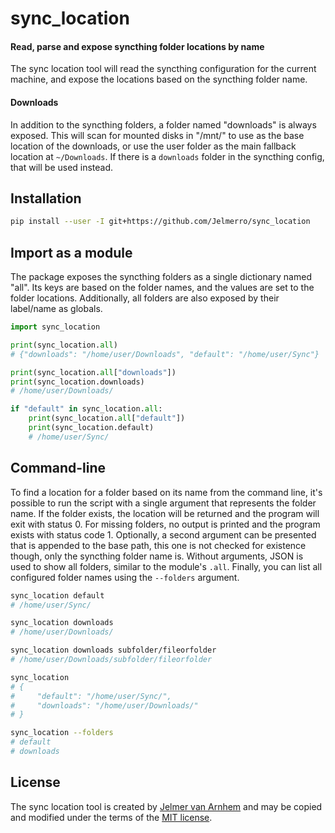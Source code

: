 sync\_location
==============

#### Read, parse and expose syncthing folder locations by name

The sync location tool will read the syncthing configuration for the current machine,
and expose the locations based on the syncthing folder name.

#### Downloads

In addition to the syncthing folders, a folder named "downloads" is always exposed.
This will scan for mounted disks in "/mnt/" to use as the base location of the downloads,
or use the user folder as the main fallback location at `~/Downloads`.
If there is a `downloads` folder in the syncthing config, that will be used instead.

## Installation

```bash
pip install --user -I git+https://github.com/Jelmerro/sync_location
```

## Import as a module

The package exposes the syncthing folders as a single dictionary named "all".
Its keys are based on the folder names, and the values are set to the folder locations.
Additionally, all folders are also exposed by their label/name as globals.

```python
import sync_location

print(sync_location.all)
# {"downloads": "/home/user/Downloads", "default": "/home/user/Sync"}

print(sync_location.all["downloads"])
print(sync_location.downloads)
# /home/user/Downloads/

if "default" in sync_location.all:
    print(sync_location.all["default"])
    print(sync_location.default)
    # /home/user/Sync/
```

## Command-line

To find a location for a folder based on its name from the command line,
it's possible to run the script with a single argument that represents the folder name.
If the folder exists, the location will be returned and the program will exit with status 0.
For missing folders, no output is printed and the program exists with status code 1.
Optionally, a second argument can be presented that is appended to the base path,
this one is not checked for existence though, only the syncthing folder name is.
Without arguments, JSON is used to show all folders, similar to the module's `.all`.
Finally, you can list all configured folder names using the `--folders` argument.

```bash
sync_location default
# /home/user/Sync/

sync_location downloads
# /home/user/Downloads/

sync_location downloads subfolder/fileorfolder
# /home/user/Downloads/subfolder/fileorfolder

sync_location
# {
#     "default": "/home/user/Sync/",
#     "downloads": "/home/user/Downloads/"
# }

sync_location --folders
# default
# downloads
```

## License

The sync location tool is created by [Jelmer van Arnhem](https://github.com/Jelmerro)
and may be copied and modified under the terms of the [MIT license](./LICENSE).

